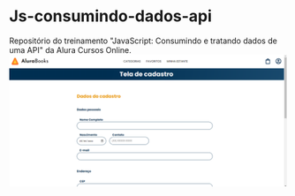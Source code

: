# Js-consumindo-dados-api
Repositório do treinamento "JavaScript: Consumindo e tratando dados de uma API" da Alura Cursos Online.
![](./assets/img/preview.png)